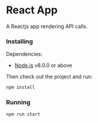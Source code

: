 # React App

A Reactjs app rendering API calls.

### Installing

Dependencies:

* [Node.js](https://nodejs.org/en/) v8.0.0 or above

Then check out the project and run:

```sh
npm install
```

### Running

```sh
npm run start
```
